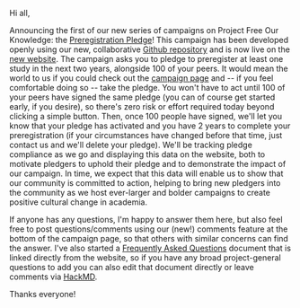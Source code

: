 Hi all,

Announcing the first of our new series of campaigns on Project Free Our Knowledge: the [Preregistration Pledge](https://freeourknowledge.org/2020-12-03-preregistration-pledge/)! This campaign has been developed openly using our new, collaborative [Github repository](https://github.com/FreeOurKnowledge/website) and is now live on the [new website](https://freeourknowledge.org/). The campaign asks you to pledge to preregister at least one study in the next two years, alongside 100 of your peers. It would mean the world to us if you could check out the [campaign page](https://freeourknowledge.org/2020-12-03-preregistration-pledge/) and -- if you feel comfortable doing so -- take the pledge. You won't have to act until 100 of your peers have signed the same pledge (you can of course get started early, if you desire), so there's zero risk or effort required today beyond clicking a simple button. Then, once 100 people have signed, we'll let you know that your pledge has activated and you have 2 years to complete your preregistration (if your circumstances have changed before that time, just contact us and we'll delete your pledge). We'll be tracking pledge compliance as we go and displaying this data on the website, both to motivate pledgers to uphold their pledge and to demonstrate the impact of our campaign. In time, we expect that this data will enable us to show that our community is committed to action, helping to bring new pledgers into the community as we host ever-larger and bolder campaigns to create positive cultural change in academia. 

If anyone has any questions, I'm happy to answer them here, but also feel free to post questions/comments using our (new!) comments feature at the bottom of the campaign page, so that others with similar concerns can find the answer. I've also started a [Frequently Asked Questions](https://github.com/FreeOurKnowledge/website/blob/master/faq.md) document that is linked directly from the website, so if you have any broad project-general questions to add you can also edit that document directly or leave comments via [HackMD](https://hackmd.io/@TQgKoSxnS1WWNgHDQ-8mwA/H1V0v5SiD/edit). 

Thanks everyone! 
